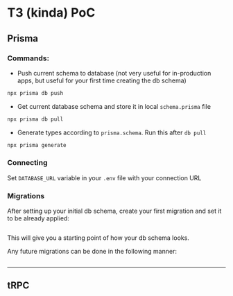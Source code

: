 # T3 (kinda) PoC

## Prisma

### Commands:

- Push current schema to database (not very useful for in-production apps,
but useful for your first time creating the db schema)

```bash
npx prisma db push
```

- Get current database schema and store it in local `schema.prisma` file

```bash
npx prisma db pull
```

- Generate types according to `prisma.schema`. Run this after `db pull`

```bash
npx prisma generate
```

### Connecting

Set `DATABASE_URL` variable in your `.env` file with your connection URL

### Migrations

After setting up your initial db schema, create your first migration and set it
to be already applied:

```bash
```

This will give you a starting point of how your db schema looks.

Any future migrations can be done in the following manner:

```bash
```

---

## tRPC
